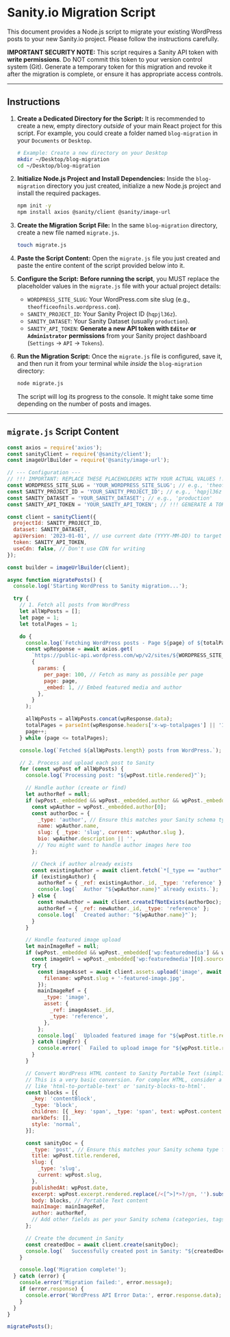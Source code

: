 # Sanity.io Migration Script

This document provides a Node.js script to migrate your existing WordPress posts to your new Sanity.io project. Please follow the instructions carefully.

**IMPORTANT SECURITY NOTE:** This script requires a Sanity API token with **write permissions**. Do NOT commit this token to your version control system (Git). Generate a temporary token for this migration and revoke it after the migration is complete, or ensure it has appropriate access controls.

---

## Instructions

1.  **Create a Dedicated Directory for the Script:**
    It is recommended to create a new, empty directory *outside* of your main React project for this script. For example, you could create a folder named `blog-migration` in your `Documents` or `Desktop`.

    ```bash
    # Example: Create a new directory on your Desktop
    mkdir ~/Desktop/blog-migration
    cd ~/Desktop/blog-migration
    ```

2.  **Initialize Node.js Project and Install Dependencies:**
    Inside the `blog-migration` directory you just created, initialize a new Node.js project and install the required packages.

    ```bash
    npm init -y
    npm install axios @sanity/client @sanity/image-url
    ```

3.  **Create the Migration Script File:**
    In the same `blog-migration` directory, create a new file named `migrate.js`.

    ```bash
    touch migrate.js
    ```

4.  **Paste the Script Content:**
    Open the `migrate.js` file you just created and paste the entire content of the script provided below into it.

5.  **Configure the Script:**
    **Before running the script**, you MUST replace the placeholder values in the `migrate.js` file with your actual project details:

    *   `WORDPRESS_SITE_SLUG`: Your WordPress.com site slug (e.g., `theofficeofnils.wordpress.com`).
    *   `SANITY_PROJECT_ID`: Your Sanity Project ID (`hqpjl36z`).
    *   `SANITY_DATASET`: Your Sanity Dataset (usually `production`).
    *   `SANITY_API_TOKEN`: **Generate a new API token with `Editor` or `Administrator` permissions** from your Sanity project dashboard (`Settings` -> `API` -> `Tokens`).

6.  **Run the Migration Script:**
    Once the `migrate.js` file is configured, save it, and then run it from your terminal while *inside* the `blog-migration` directory:

    ```bash
    node migrate.js
    ```

    The script will log its progress to the console. It might take some time depending on the number of posts and images.

---

## `migrate.js` Script Content

```javascript
const axios = require('axios');
const sanityClient = require('@sanity/client');
const imageUrlBuilder = require('@sanity/image-url');

// --- Configuration --- 
// !!! IMPORTANT: REPLACE THESE PLACEHOLDERS WITH YOUR ACTUAL VALUES !!!
const WORDPRESS_SITE_SLUG = 'YOUR_WORDPRESS_SITE_SLUG'; // e.g., 'theofficeofnils.wordpress.com'
const SANITY_PROJECT_ID = 'YOUR_SANITY_PROJECT_ID'; // e.g., 'hqpjl36z'
const SANITY_DATASET = 'YOUR_SANITY_DATASET'; // e.g., 'production'
const SANITY_API_TOKEN = 'YOUR_SANITY_API_TOKEN'; // !!! GENERATE A TOKEN WITH WRITE ACCESS IN SANITY SETTINGS !!!

const client = sanityClient({
  projectId: SANITY_PROJECT_ID,
  dataset: SANITY_DATASET,
  apiVersion: '2023-01-01', // use current date (YYYY-MM-DD) to target the latest API version
  token: SANITY_API_TOKEN,
  useCdn: false, // Don't use CDN for writing
});

const builder = imageUrlBuilder(client);

async function migratePosts() {
  console.log('Starting WordPress to Sanity migration...');

  try {
    // 1. Fetch all posts from WordPress
    let allWpPosts = [];
    let page = 1;
    let totalPages = 1;

    do {
      console.log(`Fetching WordPress posts - Page ${page} of ${totalPages}...`);
      const wpResponse = await axios.get(
        `https://public-api.wordpress.com/wp/v2/sites/${WORDPRESS_SITE_SLUG}/posts`,
        {
          params: {
            per_page: 100, // Fetch as many as possible per page
            page: page,
            _embed: 1, // Embed featured media and author
          },
        }
      );

      allWpPosts = allWpPosts.concat(wpResponse.data);
      totalPages = parseInt(wpResponse.headers['x-wp-totalpages'] || '1', 10);
      page++;
    } while (page <= totalPages);

    console.log(`Fetched ${allWpPosts.length} posts from WordPress.`);

    // 2. Process and upload each post to Sanity
    for (const wpPost of allWpPosts) {
      console.log(`Processing post: "${wpPost.title.rendered}"`);

      // Handle author (create or find)
      let authorRef = null;
      if (wpPost._embedded && wpPost._embedded.author && wpPost._embedded.author.length > 0) {
        const wpAuthor = wpPost._embedded.author[0];
        const authorDoc = {
          _type: 'author', // Ensure this matches your Sanity schema type for authors
          name: wpAuthor.name,
          slug: { _type: 'slug', current: wpAuthor.slug },
          bio: wpAuthor.description || '',
          // You might want to handle author images here too
        };

        // Check if author already exists
        const existingAuthor = await client.fetch(`*[_type == "author" && slug.current == $slug][0]`, { slug: wpAuthor.slug });
        if (existingAuthor) {
          authorRef = { _ref: existingAuthor._id, _type: 'reference' };
          console.log(`  Author "${wpAuthor.name}" already exists.`);
        } else {
          const newAuthor = await client.createIfNotExists(authorDoc);
          authorRef = { _ref: newAuthor._id, _type: 'reference' };
          console.log(`  Created author: "${wpAuthor.name}"`);
        }
      }

      // Handle featured image upload
      let mainImageRef = null;
      if (wpPost._embedded && wpPost._embedded['wp:featuredmedia'] && wpPost._embedded['wp:featuredmedia'].length > 0) {
        const imageUrl = wpPost._embedded['wp:featuredmedia'][0].source_url;
        try {
          const imageAsset = await client.assets.upload('image', await axios.get(imageUrl, { responseType: 'arraybuffer' }).then(res => Buffer.from(res.data)), {
            filename: wpPost.slug + '-featured-image.jpg',
          });
          mainImageRef = {
            _type: 'image',
            asset: {
              _ref: imageAsset._id,
              _type: 'reference',
            },
          };
          console.log(`  Uploaded featured image for "${wpPost.title.rendered}"`);
        } catch (imgErr) {
          console.error(`  Failed to upload image for "${wpPost.title.rendered}":`, imgErr.message);
        }
      }

      // Convert WordPress HTML content to Sanity Portable Text (simplified)
      // This is a very basic conversion. For complex HTML, consider a dedicated library
      // like 'html-to-portable-text' or 'sanity-blocks-to-html'.
      const blocks = [{
        _key: 'contentBlock',
        _type: 'block',
        children: [{ _key: 'span', _type: 'span', text: wpPost.content.rendered }],
        markDefs: [],
        style: 'normal',
      }];

      const sanityDoc = {
        _type: 'post', // Ensure this matches your Sanity schema type for posts
        title: wpPost.title.rendered,
        slug: {
          _type: 'slug',
          current: wpPost.slug,
        },
        publishedAt: wpPost.date,
        excerpt: wpPost.excerpt.rendered.replace(/<[^>]*>?/gm, '').substring(0, 200) + '...', // Strip HTML from excerpt
        body: blocks, // Portable Text content
        mainImage: mainImageRef,
        author: authorRef,
        // Add other fields as per your Sanity schema (categories, tags, etc.)
      };

      // Create the document in Sanity
      const createdDoc = await client.create(sanityDoc);
      console.log(`  Successfully created post in Sanity: "${createdDoc.title}" (ID: ${createdDoc._id})`);
    }

    console.log('Migration complete!');
  } catch (error) {
    console.error('Migration failed:', error.message);
    if (error.response) {
      console.error('WordPress API Error Data:', error.response.data);
    }
  }
}

migratePosts();
```
